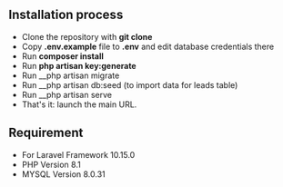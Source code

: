 ## Installation process

- Clone the repository with __git clone__
- Copy __.env.example__ file to __.env__ and edit database credentials there
- Run __composer install__
- Run __php artisan key:generate__
- Run __php artisan migrate
- Run __php artisan db:seed (to import data for leads table)
- Run __php artisan serve
- That's it: launch the main URL.

## Requirement
- For Laravel Framework 10.15.0
- PHP Version 8.1
- MYSQL Version 8.0.31
